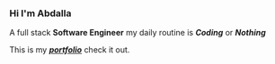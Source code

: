 ### Hi I'm **Abdalla**
A full stack **Software Engineer** my daily routine is ***Coding*** or ***Nothing***

This is my [***portfolio***](google.com) check it out.


<!--
**Abdalla-Aly/Abdalla-Aly** is a ✨ _special_ ✨ repository because its `README.md` (this file) appears on your GitHub profile.

Here are some ideas to get you started:

- 🔭 I’m currently working on ...
- 🌱 I’m currently learning ...
- 👯 I’m looking to collaborate on ...
- 🤔 I’m looking for help with ...
- 💬 Ask me about ...
- 📫 How to reach me: ...
- 😄 Pronouns: ...
- ⚡ Fun fact: ...
-->
